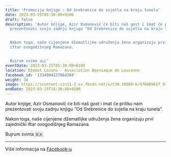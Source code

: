 ```yaml
---
title: 'Promocija knjige : Od Srebrenice do svjetla na kraju tunela'
date: 2023-03-25T05:30:00+0100
draft: false
description: 'Autor knjige, Azir Osmanović će biti naš gost i imat će priliku nam
  prezentovati svoju zadnju knjigu "Od Srebrenice do svjetla na kraju tunela".


  Nakon toga, naše cijenjene džematlijke udruženja žena organizuju prvi zajednički
  iftar ovogodišnjeg Ramazana.


  Bujrum svima 🇧🇦'
eventDate: 2023-03-25T05:30:00+0100
location: Džemat Lozana - Association Bosniaque de Lausanne
facebook_id: '1334994127064384'
weight: 30
image: https://scontent-sin11-2.xx.fbcdn.net/v/t39.30808-6/476009657_935496042044329_8178626072168630847_n.jpg?_nc_cat=101&ccb=1-7&_nc_sid=9e60e4&_nc_ohc=FDLKGG9WTlsQ7kNvwHw0ZpH&_nc_oc=Adme6haqJ1UmrsQ9XWps-NSr76GrDlOA6gDI6d80ag3j_ED1QIL0sSyQyWOV6625I1A&_nc_zt=23&_nc_ht=scontent-sin11-2.xx&edm=ABTKTjYEAAAA&_nc_gid=_mepJDxp3zCY3RoZDHbckA&oh=00_AfYgpRPwkOO2fGvvMDC3Pvm1upYjYG47pbc0D_EOIZ2MqQ&oe=68BECF1C
endDate: 2023-03-25T18:30:00+0100
---
```


Autor knjige, Azir Osmanović će biti naš gost i imat će priliku nam prezentovati svoju zadnju knjigu "Od Srebrenice do svjetla na kraju tunela".

Nakon toga, naše cijenjene džematlijke udruženja žena organizuju prvi zajednički iftar ovogodišnjeg Ramazana.

Bujrum svima 🇧🇦

---

Više informacija na [Facebook-u](https://facebook.com/events/1334994127064384)